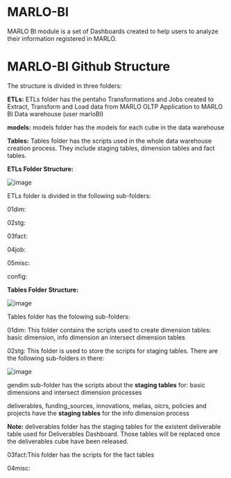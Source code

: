 # MARLO-BI
MARLO BI module is a set of Dashboards created to help users to analyze their information registered in MARLO. 

# MARLO-BI Github Structure
The structure is divided in three folders:

**ETLs:** ETLs folder has the pentaho Transformations and Jobs created to Extract, Transform and Load data from MARLO OLTP Application to MARLO BI Data warehouse (user marloBI)

**models:** models folder has the models for each cube in the data warehouse

**Tables:** Tables folder has the scripts used in the whole data warehouse creation process. They include staging tables, dimension tables and fact tables.

**ETLs Folder Structure:**

![image](https://user-images.githubusercontent.com/74072431/133151722-15165f15-f207-4378-aa05-7e19aec3b916.png)

ETLs folder is divided in the following sub-folders:

01dim: 

02stg:

03fact:

04job:

05misc:

config:

**Tables Folder Structure:**

![image](https://user-images.githubusercontent.com/74072431/133155067-d73ad0f9-c87f-44db-974f-f49a2ac94aa5.png)

Tables folder has the folowing sub-folders:

01dim: This folder contains the scripts used to create dimension tables: basic dimension, info dimension an intersect dimension tables

02stg: This folder is used to store the scripts for staging tables. There are the following sub-folders in there:

![image](https://user-images.githubusercontent.com/74072431/133153557-7e268a1d-8fae-4074-9953-2e4eaab034c6.png)

gendim sub-folder has the scripts about the **staging tables** for: basic dimensions and intersect dimension processes

deliverables, funding_sources, innovations, melias, oicrs, policies and projects have the **staging tables** for the info dimension process

**Note:** deliverables folder has the staging tables for the existent deliverable table used for Deliverables Dashboard. Those tables will be replaced once the deliverables cube have been released.


03fact:This folder has the scripts for the fact tables

04misc: 




